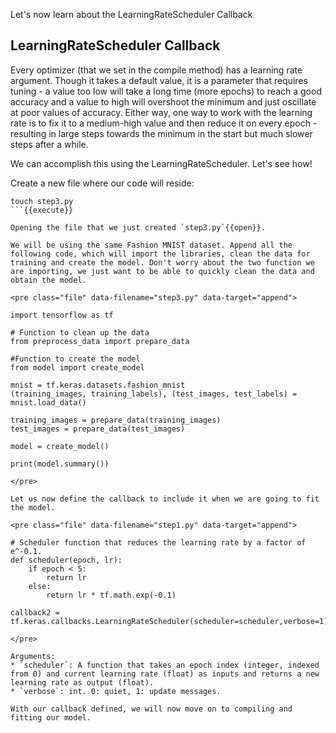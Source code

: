 Let's now learn about the LearningRateScheduler Callback

## LearningRateScheduler Callback
Every optimizer (that we set in the compile method) has a learning rate argument. Though it takes a default value, it is a parameter that requires tuning - a value too low will take a long time (more epochs) to reach a good accuracy and a value to high will overshoot the minimum and just oscillate at poor values of accuracy. Either way, one way to work with the learning rate is to fix it to a medium-high value and then reduce it on every epoch - resulting in large steps towards the minimum in the start but much slower steps after a while.

We can accomplish this using the LearningRateScheduler. Let's see how!

Create a new file where our code will reside:

```
touch step3.py
```{{execute}}

Opening the file that we just created `step3.py`{{open}}.

We will be using the same Fashion MNIST dataset. Append all the following code, which will import the libraries, clean the data for training and create the model. Don't worry about the two function we are importing, we just want to be able to quickly clean the data and obtain the model.

<pre class="file" data-filename="step3.py" data-target="append">

import tensorflow as tf

# Function to clean up the data
from preprocess_data import prepare_data

#Function to create the model
from model import create_model

mnist = tf.keras.datasets.fashion_mnist
(training_images, training_labels), (test_images, test_labels) = mnist.load_data()

training_images = prepare_data(training_images)
test_images = prepare_data(test_images)

model = create_model()

print(model.summary())

</pre>

Let us now define the callback to include it when we are going to fit the model.

<pre class="file" data-filename="step1.py" data-target="append">

# Scheduler function that reduces the learning rate by a factor of e^-0.1.
def scheduler(epoch, lr):
    if epoch < 5:
        return lr
    else:
        return lr * tf.math.exp(-0.1)

callback2 = tf.keras.callbacks.LearningRateScheduler(scheduler=scheduler,verbose=1)

</pre>

Arguments:
* `scheduler`: A function that takes an epoch index (integer, indexed from 0) and current learning rate (float) as inputs and returns a new learning rate as output (float).
* `verbose`: int. 0: quiet, 1: update messages.

With our callback defined, we will now move on to compiling and fitting our model.